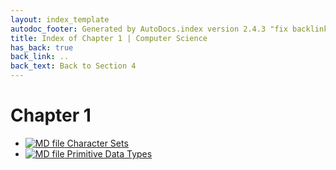 ```yaml
---
layout: index_template
autodoc_footer: Generated by AutoDocs.index version 2.4.3 "fix backlink text for preprocessed MarkDown (hopefully)" ⓒ Starwort, 2020
title: Index of Chapter 1 | Computer Science
has_back: true
back_link: ..
back_text: Back to Section 4
---
```


# **Chapter 1**

- [![MD file](https://img.icons8.com/windows/512/03dac6/regular-document.png) Character Sets](./character_sets.html)
- [![MD file](https://img.icons8.com/windows/512/03dac6/regular-document.png) Primitive Data Types](./primitive_data_types.html)

